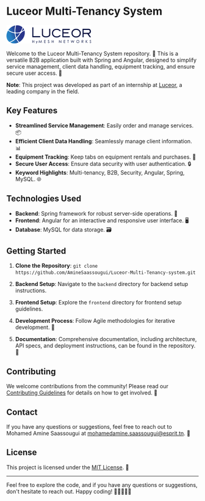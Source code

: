 # Luceor Multi-Tenancy System

![Luceor Logo](frontend/src/assets/images/logo.png)

Welcome to the Luceor Multi-Tenancy System repository. 🚀 This is a versatile B2B application built with Spring and Angular, designed to simplify service management, client data handling, equipment tracking, and ensure secure user access. 🔐

**Note**: This project was developed as part of an internship at [Luceor](https://luceor.com/), a leading company in the field.

## Key Features

- **Streamlined Service Management**: Easily order and manage services. 📦
- **Efficient Client Data Handling**: Seamlessly manage client information. 📊
- **Equipment Tracking**: Keep tabs on equipment rentals and purchases. 🚛
- **Secure User Access**: Ensure data security with user authentication. 🔒
- **Keyword Highlights**: Multi-tenancy, B2B, Security, Angular, Spring, MySQL. 🌐

## Technologies Used

- **Backend**: Spring framework for robust server-side operations. 🌱
- **Frontend**: Angular for an interactive and responsive user interface. 🖥️
- **Database**: MySQL for data storage. 🗃️

## Getting Started

1. **Clone the Repository**: `git clone https://github.com/AmineSaassougui/Luceor-Multi-Tenancy-system.git`

2. **Backend Setup**: Navigate to the `backend` directory for backend setup instructions.

3. **Frontend Setup**: Explore the `frontend` directory for frontend setup guidelines.

4. **Development Process**: Follow Agile methodologies for iterative development. 🔄

5. **Documentation**: Comprehensive documentation, including architecture, API specs, and deployment instructions, can be found in the repository. 📖

## Contributing

We welcome contributions from the community! Please read our [Contributing Guidelines](CONTRIBUTING.md) for details on how to get involved. 🤝

## Contact

If you have any questions or suggestions, feel free to reach out to Mohamed Amine Saassougui at [mohamedamine.saassougui@esprit.tn](mailto:mohamedamine.saassougui@esprit.tn). 📧

## License

This project is licensed under the [MIT License](LICENSE). 📜

---

Feel free to explore the code, and if you have any questions or suggestions, don't hesitate to reach out. Happy coding! 🚀👩‍💻👨‍💻
